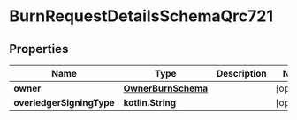 
# BurnRequestDetailsSchemaQrc721

## Properties
Name | Type | Description | Notes
------------ | ------------- | ------------- | -------------
**owner** | [**OwnerBurnSchema**](OwnerBurnSchema.md) |  |  [optional]
**overledgerSigningType** | **kotlin.String** |  |  [optional]



